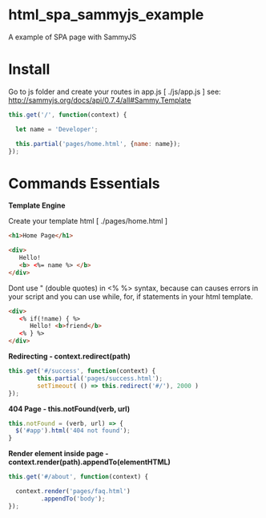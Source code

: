 # html_spa_sammyjs_example
A example of SPA page with SammyJS 

# Install

Go to js folder and create your routes in app.js [ ./js/app.js ]
see: http://sammyjs.org/docs/api/0.7.4/all#Sammy.Template

```js
this.get('/', function(context) {

  let name = 'Developer';

  this.partial('pages/home.html', {name: name});
});
```

 
 # Commands Essentials
 
 **Template Engine**

Create your template html [ ./pages/home.html ]

```html
<h1>Home Page</h1> 

<div>
   Hello! 
   <b> <%= name %> </b>
</div> 

```
Dont use " (double quotes) in <% %> syntax, because can causes errors in your script and you can use while, for, if statements in your html template.

```html
<div>
   <% if(!name) { %>
      Hello! <b>friend</b>
   <% } %>   
</div>
 ```
 
 **Redirecting - context.redirect(path)**
 
 ```js
 this.get('#/success', function(context) {
         this.partial('pages/success.html');
         setTimeout( () => this.redirect('#/'), 2000 )
});
 ```
 
 
 **404 Page - this.notFound(verb, url)**
 
```js
this.notFound = (verb, url) => { 
  $('#app').html('404 not found');
}
```


**Render element inside page - context.render(path).appendTo(elementHTML)**

```js
this.get('#/about', function(context) {

  context.render('pages/faq.html')
         .appendTo('body');
});
```




